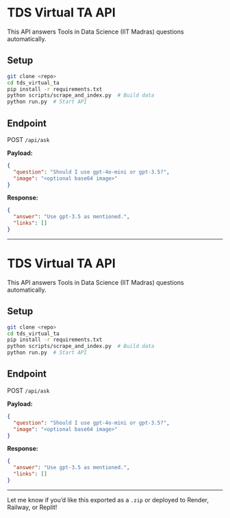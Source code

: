 # TDS Virtual TA API

This API answers Tools in Data Science (IIT Madras) questions automatically.

## Setup
```bash
git clone <repo>
cd tds_virtual_ta
pip install -r requirements.txt
python scripts/scrape_and_index.py  # Build data
python run.py  # Start API
```

## Endpoint
POST `/api/ask`

**Payload:**
```json
{
  "question": "Should I use gpt-4o-mini or gpt-3.5?",
  "image": "<optional base64 image>"
}
```

**Response:**
```json
{
  "answer": "Use gpt-3.5 as mentioned.",
  "links": []
}
```

---
# TDS Virtual TA API

This API answers Tools in Data Science (IIT Madras) questions automatically.

## Setup
```bash
git clone <repo>
cd tds_virtual_ta
pip install -r requirements.txt
python scripts/scrape_and_index.py  # Build data
python run.py  # Start API
```

## Endpoint
POST `/api/ask`

**Payload:**
```json
{
  "question": "Should I use gpt-4o-mini or gpt-3.5?",
  "image": "<optional base64 image>"
}
```

**Response:**
```json
{
  "answer": "Use gpt-3.5 as mentioned.",
  "links": []
}
```

---
Let me know if you’d like this exported as a `.zip` or deployed to Render, Railway, or Replit!